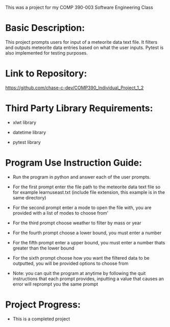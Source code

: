 This was a project for my COMP 390-003 Software Engineering Class

# Basic Description:

This project prompts users for input of a meteorite data text file. 
It filters and outputs meteorite data entries based on what the user inputs.
Pytest is also implemented for testing purposes.

# Link to Repository:

https://github.com/chase-c-dev/COMP390_Individual_Project_1_2

# Third Party Library Requirements:

- xlwt library

- datetime library

- pytest library

# Program Use Instruction Guide:

- Run the program in python and answer each of the user prompts. 

- For the first prompt enter the file path to the meteorite data text file so for example learnuseast.txt (include file extension, this example is in the same directory)

- For the second prompt enter a mode to open the file with, you are provided with a list of modes to choose from'

- For the third prompt choose weather to filter by mass or year

- For the fourth prompt choose a lower bound, you must enter a number

- For the fifth prompt enter a upper bound, you must enter a number thats greater than the lower bound

- For the sixth prompt choose how you want the filtered data to be outputted, you will be provided options to choose from

- Note: you can quit the program at anytime by following the quit instructions that each prompt provides, inputting a value that causes an error will reprompt you the same prompt

# Project Progress:

- This is a completed project

